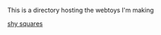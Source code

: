 This is a directory hosting the webtoys I'm making

[shy squares](https://quaysan.itch.io/shy-square-v-akili)
